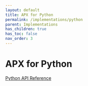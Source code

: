 ```yaml
---
layout: default
title: APX for Python
permalink: /implementations/python
parent: Implementations
has_children: true
has_toc: false
nav_order: 3
---
```


# APX for Python

[Python API Reference](/apx/implementations/python_api)